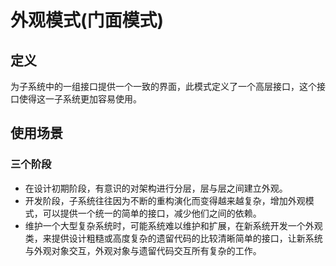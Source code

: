 # 外观模式(门面模式)

## 定义
为子系统中的一组接口提供一个一致的界面，此模式定义了一个高层接口，这个接口使得这一子系统更加容易使用。

## 使用场景

### 三个阶段
* 在设计初期阶段，有意识的对架构进行分层，层与层之间建立外观。
* 开发阶段，子系统往往因为不断的重构演化而变得越来越复杂，增加外观模式，可以提供一个统一的简单的接口，减少他们之间的依赖。
* 维护一个大型复杂系统时，可能系统难以维护和扩展，在新系统开发一个外观类，来提供设计粗糙或高度复杂的遗留代码的比较清晰简单的接口，让新系统与外观对象交互，外观对象与遗留代码交互所有复杂的工作。
